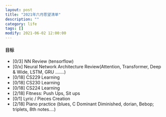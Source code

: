```yaml
---
layout: post
title: "2021年六月愿望清单"
description: ""
category: life
tags: []
modify: 2021-06-02 12:00:00
---
```



#### 目标

+ [0/3] NN Review (tensorflow)
+ [0/x] Neural Network Architecture Review(Attention, Transformer, Deep & Wide, LSTM, GRU .......)
+ [0/18] CS229 Learning
+ [0/18] CS230 Learning
+ [0/18] CS224 Learning
+ [2/18] Fitness: Push Ups, Sit ups
+ [0/1] Lyric / Pieces Creation
+ [2/18] Piano practice (blues, C Dominant Diminished, dorian, Bebop; triplets, 8th notes....)
